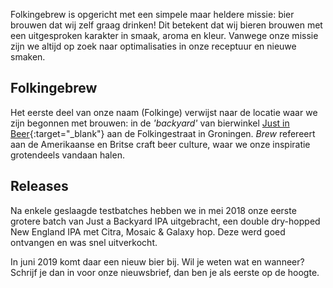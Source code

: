 Folkingebrew is opgericht met een simpele maar heldere missie: bier brouwen dat wij zelf graag drinken! Dit betekent dat wij bieren brouwen met een uitgesproken karakter in smaak, aroma en kleur. Vanwege onze missie zijn we altijd op zoek naar optimalisaties in onze receptuur en nieuwe smaken.

## Folkingebrew
Het eerste deel van onze naam (Folkinge) verwijst naar de locatie waar we zijn begonnen met brouwen: in de _'backyard'_ van bierwinkel [Just in Beer](https://www.justinbeer.nl){:target="_blank"} aan de Folkingestraat in Groningen. _Brew_ refereert aan de Amerikaanse en Britse craft beer culture, waar we onze inspiratie grotendeels vandaan halen.

## Releases
Na enkele geslaagde testbatches hebben we in mei 2018 onze eerste grotere batch van Just a Backyard IPA uitgebracht, een double dry-hopped New England IPA met Citra, Mosaic & Galaxy hop. Deze werd goed ontvangen en was snel uitverkocht.

In juni 2019 komt daar een nieuw bier bij. Wil je weten wat en wanneer? Schrijf je dan in voor onze nieuwsbrief, dan ben je als eerste op de hoogte.
